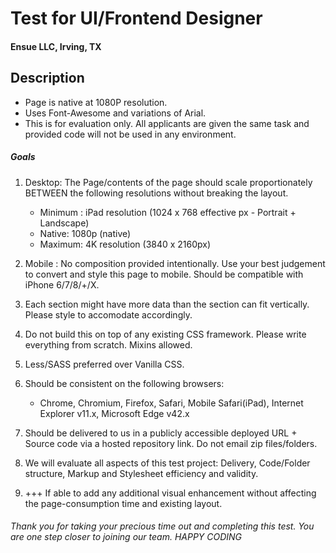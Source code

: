# Test for UI/Frontend Designer
#### Ensue LLC, Irving, TX

## Description
* Page is native at 1080P resolution.
* Uses Font-Awesome and variations of Arial.
* This is for evaluation only. All applicants are given the same task and provided code will not be used in any environment.


##### Goals
1. Desktop: The Page/contents of the page should scale proportionately BETWEEN the following resolutions without breaking the layout.
    - Minimum : iPad resolution (1024 x 768 effective px - Portrait + Landscape)
    - Native: 1080p (native)
    - Maximum: 4K resolution (3840 x 2160px)

2. Mobile : No composition provided intentionally. Use your best judgement to convert and style this page to mobile. Should be compatible with iPhone 6/7/8/+/X.

3. Each section might have more data than the section can fit vertically. Please style to accomodate accordingly.

4. Do not build this on top of any existing CSS framework. Please write everything from scratch. Mixins allowed.

5. Less/SASS preferred over Vanilla CSS.

6. Should be consistent on the following browsers:
    - Chrome, Chromium, Firefox, Safari, Mobile Safari(iPad), Internet Explorer v11.x, Microsoft Edge v42.x

7. Should be delivered to us in a publicly accessible deployed URL + Source code via a hosted repository link. Do not email zip files/folders.

8. We will evaluate all aspects of this test project: Delivery, Code/Folder structure, Markup and Stylesheet efficiency and validity.

9. +++ If able to add any additional visual enhancement without affecting the page-consumption time and existing layout.


###### Thank you for taking your precious time out and completing this test. You are one step closer to joining our team. HAPPY CODING